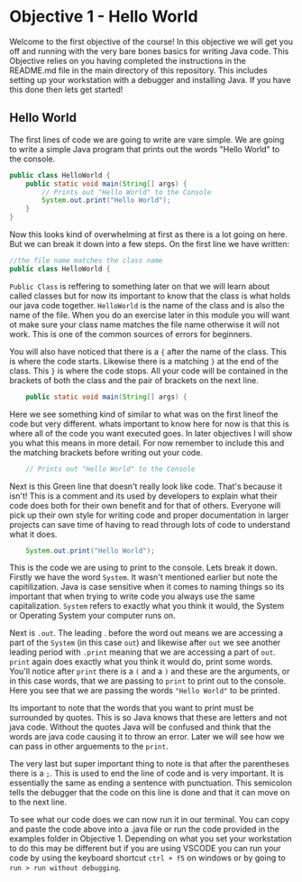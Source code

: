 # Objective 1 - Hello World

Welcome to the first objective of the course! In this objective we will get you off and running with the very bare bones basics for writing Java code. This Objective relies on you having completed the instructions in the README.md file in the main directory of this repository. This includes setting up your workstation with a debugger and installing Java. If you have this done then lets get started!

## Hello World
The first lines of code we are going to write are vare simple. We are going to write a simple Java program that prints out the words "Hello World" to the console.

```java
public class HelloWorld {
    public static void main(String[] args) {
        // Prints out "Hello World" to the Console
        System.out.print("Hello World");
    }
}
```

Now this looks kind of overwhelming at first as there is a lot going on here. But we can break it down into a few steps. On the first line we have written:
```java
//the file name matches the class name
public class HelloWorld {
```
`Public Class` is reffering to something later on that we will learn about called classes but for now its important to know that the class is what holds our java code together. `HelloWorld` is the name of the class and is also the name of the file. When you do an exercise later in this module you will want ot make sure your class name matches the file name otherwise it will not work. This is one of the common sources of errors for beginners. 

You will also have noticed that there is a `{` after the name of the class. This is where the code starts. Likewise there is a matching `}` at the end of the class. This `}` is where the code stops. All your code will be contained in the brackets of both the class and the pair of brackets on the next line.

```java
    public static void main(String[] args) {
```
Here we see something kind of similar to what was on the first lineof the code but very different. whats important to know here for now is that this is where all of the code you want executed goes. In later objectives I will show you what this means in more detail. For now remember to include this and the matching brackets before writing out your code.

```java
    // Prints out "Hello World" to the Console
```
Next is this Green line that doesn't really look like code. That's because it isn't! This is a comment and its used by developers to explain what their code does both for their own benefit and for that of others. Everyone will pick up their own style for writing code and proper documentation in larger projects can save time of having to read through lots of code to understand what it does.
```java
    System.out.print("Hello World");
```
This is the code we are using to print to the console. Lets break it down. Firstly we have the word `System`. It wasn't mentioned earlier but note the capitilization. Java is case sensitive when it comes to naming things so its important that when trying to write code you always use the same capitalization. `System` refers to exactly what you think it would, the System or Operating System your computer runs on.

Next is `.out`. The leading . before the word out means we are accessing a part of the `System` (in this case `out`) and likewise after `out` we see another leading period with `.print` meaning that we are accessing a part of `out`. `print` again does exactly what you think it would do, print some words. You'll notice after `print` there is a `(` and a `)` and these are the arguments, or in this case words, that we are passing to `print` to print out to the console. Here you see that we are passing the words `"Hello World"` to be printed. 

Its important to note that the words that you want to print must be surrounded by quotes. This is so Java knows that these are letters and not java code. Without the quotes Java will be confused and think that the words are java code causing it to throw an error. Later we will see how we can pass in other arguements to the `print`.

The very last but super important thing to note is that after the parentheses there is a `;`. This is used to end the line of code and is very important. It is essentially the same as ending a sentence with punctuation. This semicolon tells the debugger that the code on this line is done and that it can move on to the next line.

To see what our code does we can now run it in our terminal. You can copy and paste the code above into a .java file or run the code provided in the examples folder in Objective 1. Depending on what you set your workstation to do this may be different but if you are using VSCODE you can run your code by using the keyboard shortcut `ctrl + f5` on windows or by going to `run > run without debugging`.